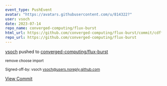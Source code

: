 ```yaml
---
event_type: PushEvent
avatar: "https://avatars.githubusercontent.com/u/814322?"
user: vsoch
date: 2023-07-14
repo_name: converged-computing/flux-burst
html_url: https://github.com/converged-computing/flux-burst/commit/cdffd22480e39564ae7dc65c88ae812b7eda240d
repo_url: https://github.com/converged-computing/flux-burst
---
```


<a href='https://github.com/vsoch' target='_blank'>vsoch</a> pushed to <a href='https://github.com/converged-computing/flux-burst' target='_blank'>converged-computing/flux-burst</a>

<small>remove choose import

Signed-off-by: vsoch <vsoch@users.noreply.github.com></small>

<a href='https://github.com/converged-computing/flux-burst/commit/cdffd22480e39564ae7dc65c88ae812b7eda240d' target='_blank'>View Commit</a>